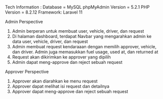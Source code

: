 Tech Information :
    Database = MySQL
    phpMyAdmin Version = 5.2.1
    PHP Version = 8.2.12
    Framework: Laravel 11

Admin Perspective
1. Admin berperan untuk membuat user, vehicle, driver, dan request
2. Di halaman dashboard, terdapat Navbar yang mengarahkan admin ke data user, vehicle, driver, dan request
3. Admin membuat request kendaraaan dengan memilih approver, vehicle, dan driver. Admin juga memasukkan fuel usage, used at, dan returned at
4. Request akan dikirimkan ke approver yang dipilih
5. Admin dapat meng-approve dan reject sebuah request

Approver Perspective
1. Approver akan diarahkan ke menu request
2. Approver dapat melihat isi request dan detailnya
3. Approver dapat meng-approve dan reject sebuah request

